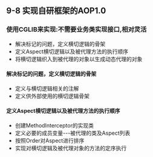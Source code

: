 ## 9-8 实现自研框架的AOP1.0
### 使用CGLIB来实现:不需要业务类实现接口,相对灵活
* 解决标记的问题，定义横切逻辑的骨架
* 定义Aspect横切逻辑以及被代理方法的执行顺序
* 将横切逻辑织入到被代理的对象以生成动态代理的对象

#### 解决标记的问题，定义横切逻辑的骨架
* 定义与横切逻辑相关的注解
* 定义供外部使用的横切逻辑骨架

#### 定义Aspect横切逻辑以及被代理方法的执行顺序
* 创建MethodInterceptor的实现类
* 定义必要的成员变量---被代理的类及Aspect列表
* 按照Order对Aspect进行排序
* 实现对横切逻辑及被代理对象的方法的定序执行

